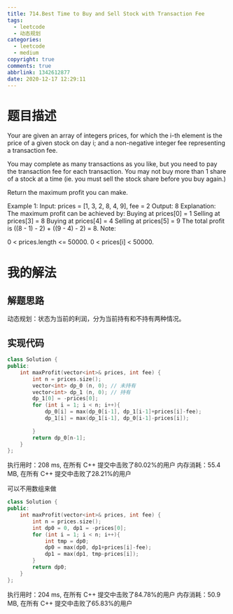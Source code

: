 ```yaml
---
title: 714.Best Time to Buy and Sell Stock with Transaction Fee
tags:
  - leetcode
  - 动态规划
categories:
  - leetcode
  - medium
copyright: true
comments: true
abbrlink: 1342612877
date: 2020-12-17 12:29:11
---
```

# 题目描述
Your are given an array of integers prices, for which the i-th element is the price of a given stock on day i; and a non-negative integer fee representing a transaction fee.

You may complete as many transactions as you like, but you need to pay the transaction fee for each transaction. You may not buy more than 1 share of a stock at a time (ie. you must sell the stock share before you buy again.)

Return the maximum profit you can make.

Example 1:
Input: prices = [1, 3, 2, 8, 4, 9], fee = 2
Output: 8
Explanation: The maximum profit can be achieved by:
Buying at prices[0] = 1
Selling at prices[3] = 8
Buying at prices[4] = 4
Selling at prices[5] = 9
The total profit is ((8 - 1) - 2) + ((9 - 4) - 2) = 8.
Note:

0 < prices.length <= 50000.
0 < prices[i] < 50000.

# 我的解法
## 解题思路
动态规划：状态为当前的利润，分为当前持有和不持有两种情况。
## 实现代码
```C++
class Solution {
public:
    int maxProfit(vector<int>& prices, int fee) {
        int n = prices.size();
        vector<int> dp_0 (n, 0); // 未持有
        vector<int> dp_1 (n, 0); // 持有
        dp_1[0] = -prices[0];         
        for (int i = 1; i < n; i++){
            dp_0[i] = max(dp_0[i-1], dp_1[i-1]+prices[i]-fee);
            dp_1[i] = max(dp_1[i-1], dp_0[i-1]-prices[i]);
            
        }
        return dp_0[n-1];
    }
};
```

执行用时：208 ms, 在所有 C++ 提交中击败了80.02%的用户
内存消耗：55.4 MB, 在所有 C++ 提交中击败了28.21%的用户

可以不用数组来做
```C++
class Solution {
public:
    int maxProfit(vector<int>& prices, int fee) {
        int n = prices.size();
        int dp0 = 0, dp1 = -prices[0];       
        for (int i = 1; i < n; i++){
            int tmp = dp0;
            dp0 = max(dp0, dp1+prices[i]-fee);
            dp1 = max(dp1, tmp-prices[i]);
        }
        return dp0;
    }
};
```

执行用时：204 ms, 在所有 C++ 提交中击败了84.78%的用户
内存消耗：50.9 MB, 在所有 C++ 提交中击败了65.83%的用户